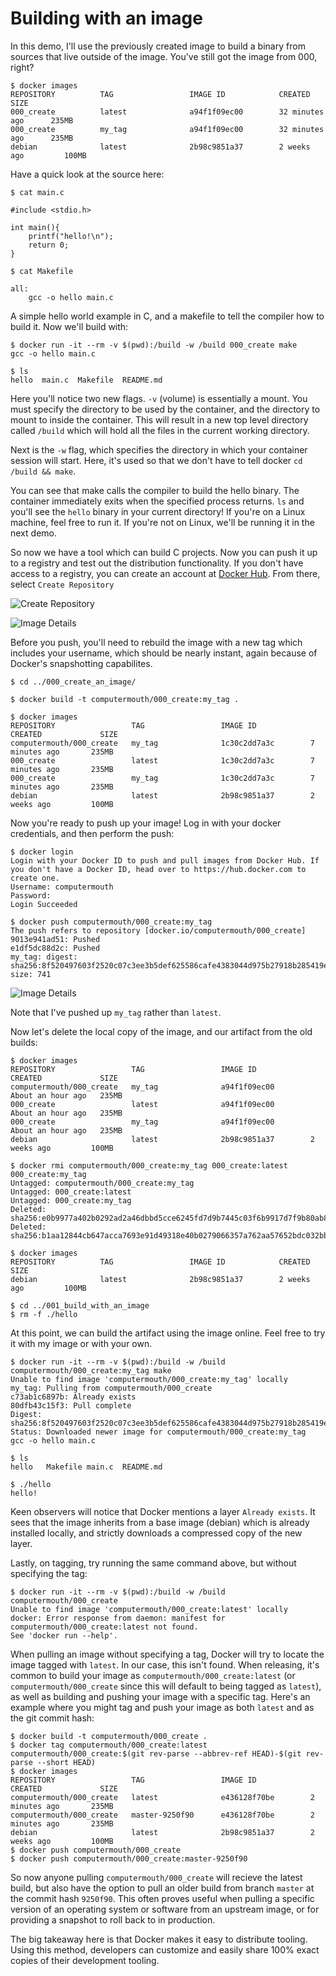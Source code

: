 # Building with an image

In this demo, I'll use the previously created image to build a binary from sources that live outside of the image. You've still got the image from 000, right?

```
$ docker images
REPOSITORY          TAG                 IMAGE ID            CREATED             SIZE
000_create          latest              a94f1f09ec00        32 minutes ago      235MB
000_create          my_tag              a94f1f09ec00        32 minutes ago      235MB
debian              latest              2b98c9851a37        2 weeks ago         100MB
```

Have a quick look at the source here:
```
$ cat main.c 

#include <stdio.h>

int main(){
	printf("hello!\n");
	return 0;
}

$ cat Makefile 

all:
	gcc -o hello main.c

```

A simple hello world example in C, and a makefile to tell the compiler how to build it. Now we'll build with:

```
$ docker run -it --rm -v $(pwd):/build -w /build 000_create make
gcc -o hello main.c

$ ls
hello  main.c  Makefile  README.md
```

Here you'll notice two new flags. `-v` (volume) is essentially a mount. You must specify the directory to be used by the container, and the directory to mount to inside the container. This will result in a new top level directory called `/build` which will hold all the files in the current working directory.

Next is the `-w` flag, which specifies the directory in which your container session will start. Here, it's used so that we don't have to tell docker `cd /build && make`.

You can see that make calls the compiler to build the hello binary. The container immediately exits when the specified process returns. `ls` and you'll see the `hello` binary in your current directory! If you're on a Linux machine, feel free to run it. If you're not on Linux, we'll be running it in the next demo.

So now we have a tool which can build C projects. Now you can push it up to a registry and test out the distribution functionality. If you don't have access to a registry, you can create an account at [Docker Hub](https://hub.docker.com). From there, select `Create Repository`

![Create Repository](../images/2018-03-28--1522289410_891x537_scrot.png "Create Repository")

![Image Details](../images/2018-03-28--1522290229_564x621_scrot.png "Image Details")

Before you push, you'll need to rebuild the image with a new tag which includes your username, which should be nearly instant, again because of Docker's snapshotting capabilites.

```
$ cd ../000_create_an_image/

$ docker build -t computermouth/000_create:my_tag .

$ docker images
REPOSITORY                 TAG                 IMAGE ID            CREATED             SIZE
computermouth/000_create   my_tag              1c30c2dd7a3c        7 minutes ago       235MB
000_create                 latest              1c30c2dd7a3c        7 minutes ago       235MB
000_create                 my_tag              1c30c2dd7a3c        7 minutes ago       235MB
debian                     latest              2b98c9851a37        2 weeks ago         100MB
```

Now you're ready to push up your image! Log in with your docker credentials, and then perform the push:

```
$ docker login
Login with your Docker ID to push and pull images from Docker Hub. If you don't have a Docker ID, head over to https://hub.docker.com to create one.
Username: computermouth
Password: 
Login Succeeded

$ docker push computermouth/000_create:my_tag
The push refers to repository [docker.io/computermouth/000_create]
9013e941ad51: Pushed 
e1df5dc88d2c: Pushed 
my_tag: digest: sha256:8f520497603f2520c07c3ee3b5def625586cafe4383044d975b27918b285419e size: 741
```

![Image Details](../images/2018-03-28--1522290675_721x446_scrot.png "Image Details")

Note that I've pushed up `my_tag` rather than `latest`.

Now let's delete the local copy of the image, and our artifact from the old builds:

```
$ docker images
REPOSITORY                 TAG                 IMAGE ID            CREATED             SIZE
computermouth/000_create   my_tag              a94f1f09ec00        About an hour ago   235MB
000_create                 latest              a94f1f09ec00        About an hour ago   235MB
000_create                 my_tag              a94f1f09ec00        About an hour ago   235MB
debian                     latest              2b98c9851a37        2 weeks ago         100MB

$ docker rmi computermouth/000_create:my_tag 000_create:latest 000_create:my_tag
Untagged: computermouth/000_create:my_tag
Untagged: 000_create:latest
Untagged: 000_create:my_tag
Deleted: sha256:e0b9977a402b0292ad2a46dbbd5cce6245fd7d9b7445c03f6b9917d7f9b80ab8
Deleted: sha256:b1aa12844cb647acca7693e91d49318e40b0279066357a762aa57652bdc032bb

$ docker images
REPOSITORY          TAG                 IMAGE ID            CREATED             SIZE
debian              latest              2b98c9851a37        2 weeks ago         100MB

$ cd ../001_build_with_an_image
$ rm -f ./hello
```

At this point, we can build the artifact using the image online. Feel free to try it with my image or with your own.

```
$ docker run -it --rm -v $(pwd):/build -w /build computermouth/000_create:my_tag make
Unable to find image 'computermouth/000_create:my_tag' locally
my_tag: Pulling from computermouth/000_create
c73ab1c6897b: Already exists 
80dfb43c15f3: Pull complete 
Digest: sha256:8f520497603f2520c07c3ee3b5def625586cafe4383044d975b27918b285419e
Status: Downloaded newer image for computermouth/000_create:my_tag
gcc -o hello main.c

$ ls
hello   Makefile main.c  README.md

$ ./hello 
hello!
```

Keen observers will notice that Docker mentions a layer `Already exists`. It sees that the image inherits from a base image (debian) which is already installed locally, and strictly downloads a compressed copy of the new layer.

Lastly, on tagging, try running the same command above, but without specifying the tag:

```
$ docker run -it --rm -v $(pwd):/build -w /build computermouth/000_create
Unable to find image 'computermouth/000_create:latest' locally
docker: Error response from daemon: manifest for computermouth/000_create:latest not found.
See 'docker run --help'.
```

When pulling an image without specifying a tag, Docker will try to locate the image tagged with `latest`. In our case, this isn't found. When releasing, it's common to build your image as `computermouth/000_create:latest` (or `computermouth/000_create` since this will default to being tagged as `latest`), as well as building and pushing your image with a specific tag. Here's an example where you might tag and push your image as both `latest` and as the git commit hash:

```
$ docker build -t computermouth/000_create .
$ docker tag computermouth/000_create:latest computermouth/000_create:$(git rev-parse --abbrev-ref HEAD)-$(git rev-parse --short HEAD)
$ docker images
REPOSITORY                 TAG                 IMAGE ID            CREATED             SIZE
computermouth/000_create   latest              e436128f70be        2 minutes ago       235MB
computermouth/000_create   master-9250f90      e436128f70be        2 minutes ago       235MB
debian                     latest              2b98c9851a37        2 weeks ago         100MB
$ docker push computermouth/000_create
$ docker push computermouth/000_create:master-9250f90
```

So now anyone pulling `computermouth/000_create` will recieve the latest build, but also have the option to pull an older build from branch `master` at the commit hash `9250f90`. This often proves useful when pulling a specific version of an operating system or software from an upstream image, or for providing a snapshot to roll back to in production.

The big takeaway here is that Docker makes it easy to distribute tooling. Using this method, developers can customize and easily share 100% exact copies of their development tooling.
